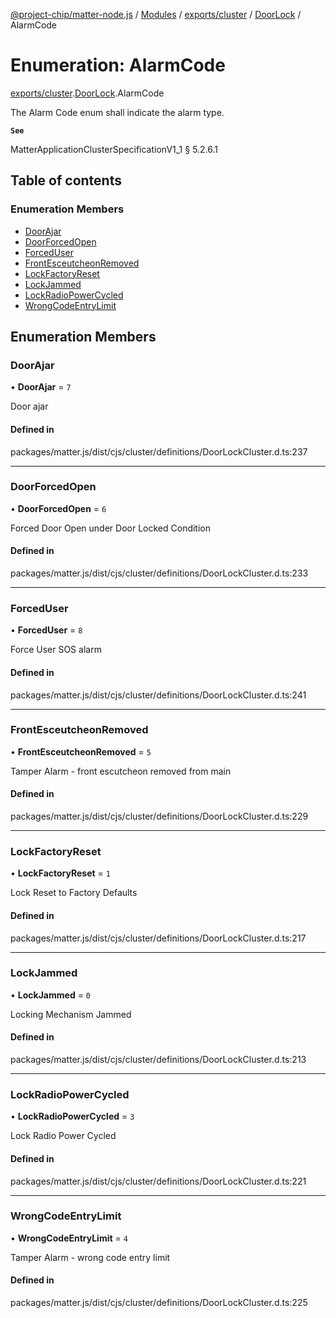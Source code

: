 [@project-chip/matter-node.js](../README.md) / [Modules](../modules.md) / [exports/cluster](../modules/exports_cluster.md) / [DoorLock](../modules/exports_cluster.DoorLock.md) / AlarmCode

# Enumeration: AlarmCode

[exports/cluster](../modules/exports_cluster.md).[DoorLock](../modules/exports_cluster.DoorLock.md).AlarmCode

The Alarm Code enum shall indicate the alarm type.

**`See`**

MatterApplicationClusterSpecificationV1_1 § 5.2.6.1

## Table of contents

### Enumeration Members

- [DoorAjar](exports_cluster.DoorLock.AlarmCode.md#doorajar)
- [DoorForcedOpen](exports_cluster.DoorLock.AlarmCode.md#doorforcedopen)
- [ForcedUser](exports_cluster.DoorLock.AlarmCode.md#forceduser)
- [FrontEsceutcheonRemoved](exports_cluster.DoorLock.AlarmCode.md#frontesceutcheonremoved)
- [LockFactoryReset](exports_cluster.DoorLock.AlarmCode.md#lockfactoryreset)
- [LockJammed](exports_cluster.DoorLock.AlarmCode.md#lockjammed)
- [LockRadioPowerCycled](exports_cluster.DoorLock.AlarmCode.md#lockradiopowercycled)
- [WrongCodeEntryLimit](exports_cluster.DoorLock.AlarmCode.md#wrongcodeentrylimit)

## Enumeration Members

### DoorAjar

• **DoorAjar** = ``7``

Door ajar

#### Defined in

packages/matter.js/dist/cjs/cluster/definitions/DoorLockCluster.d.ts:237

___

### DoorForcedOpen

• **DoorForcedOpen** = ``6``

Forced Door Open under Door Locked Condition

#### Defined in

packages/matter.js/dist/cjs/cluster/definitions/DoorLockCluster.d.ts:233

___

### ForcedUser

• **ForcedUser** = ``8``

Force User SOS alarm

#### Defined in

packages/matter.js/dist/cjs/cluster/definitions/DoorLockCluster.d.ts:241

___

### FrontEsceutcheonRemoved

• **FrontEsceutcheonRemoved** = ``5``

Tamper Alarm - front escutcheon removed from main

#### Defined in

packages/matter.js/dist/cjs/cluster/definitions/DoorLockCluster.d.ts:229

___

### LockFactoryReset

• **LockFactoryReset** = ``1``

Lock Reset to Factory Defaults

#### Defined in

packages/matter.js/dist/cjs/cluster/definitions/DoorLockCluster.d.ts:217

___

### LockJammed

• **LockJammed** = ``0``

Locking Mechanism Jammed

#### Defined in

packages/matter.js/dist/cjs/cluster/definitions/DoorLockCluster.d.ts:213

___

### LockRadioPowerCycled

• **LockRadioPowerCycled** = ``3``

Lock Radio Power Cycled

#### Defined in

packages/matter.js/dist/cjs/cluster/definitions/DoorLockCluster.d.ts:221

___

### WrongCodeEntryLimit

• **WrongCodeEntryLimit** = ``4``

Tamper Alarm - wrong code entry limit

#### Defined in

packages/matter.js/dist/cjs/cluster/definitions/DoorLockCluster.d.ts:225
